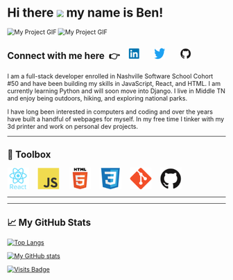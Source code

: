 
# Hi there <img src="https://raw.githubusercontent.com/MartinHeinz/MartinHeinz/master/wave.gif" width="30px"> my name is Ben!
<img src="https://media3.giphy.com/media/QTfX9Ejfra3ZmNxh6B/giphy.gif?cid=ecf05e47zrqzrfde35f67jfkvbjzri6zh6dd7s2mxfmos0xq&rid=giphy.gif&ct=s" alt="My Project GIF" width="130" height="120"> <img src="https://media4.giphy.com/media/z8jK3wZUCvZJcCx7DP/giphy.gif?cid=790b7611bf2938ae8f877b36e62b3fd7099e5527ae9ae34d&rid=giphy.gif&ct=s" alt="My Project GIF" width="auto" height="120">



 ## <b>Connect with me here</b>&nbsp; 👉 &nbsp;&nbsp;&nbsp;<a href="https://www.linkedin.com/in/bgmakesithappen/"><img src="https://raw.githubusercontent.com/devicons/devicon/2ae2a900d2f041da66e950e4d48052658d850630/icons/linkedin/linkedin-original.svg" width="25" height="25" /></a> &nbsp;&nbsp;&nbsp;&nbsp;&nbsp; <a href="https://twitter.com/BenGregoryTN"><img src="https://raw.githubusercontent.com/devicons/devicon/2ae2a900d2f041da66e950e4d48052658d850630/icons/twitter/twitter-original.svg" width="25" height="25" /></a> &nbsp;&nbsp;&nbsp;&nbsp;&nbsp; <a href="https://www.github.com/TheBenGregory"><img src="https://raw.githubusercontent.com/devicons/devicon/2ae2a900d2f041da66e950e4d48052658d850630/icons/github/github-original.svg" width="25" height="25" /></a> 
                            


<!-- [![Linkedin](https://img.shields.io/linkedin) LinkedIn](https://www.linkedin.com/BGMakesItHappen) -->


I am a full-stack developer enrolled in Nashville Software School Cohort #50 and have been building my skills in JavaScript, React, and HTML. I am currently learning Python and will soon move into Django. I live in Middle TN and enjoy being outdoors, hiking, and exploring national parks.

I have long been interested in computers and coding and over the years have built a handful of webpages for myself. In my free time I tinker with my 3d printer and work on personal dev projects. 

---

## 🧰 Toolbox
<div>
<img src="https://raw.githubusercontent.com/devicons/devicon/2ae2a900d2f041da66e950e4d48052658d850630/icons/react/react-original-wordmark.svg" width="50" height="50"/>&nbsp;&nbsp;&nbsp;&nbsp; <img src="https://raw.githubusercontent.com/devicons/devicon/2ae2a900d2f041da66e950e4d48052658d850630/icons/javascript/javascript-original.svg" width="50" height="50"/> &nbsp;&nbsp;&nbsp;&nbsp; <img src="https://raw.githubusercontent.com/devicons/devicon/2ae2a900d2f041da66e950e4d48052658d850630/icons/html5/html5-original-wordmark.svg" width="50" height="50"/> &nbsp;&nbsp;&nbsp;&nbsp;<img src="https://raw.githubusercontent.com/devicons/devicon/2ae2a900d2f041da66e950e4d48052658d850630/icons/css3/css3-original.svg" width="50" height="50"/>&nbsp;&nbsp;&nbsp;&nbsp; <img src="https://raw.githubusercontent.com/devicons/devicon/2ae2a900d2f041da66e950e4d48052658d850630/icons/git/git-original.svg" width="50" height="50"/>&nbsp;&nbsp;&nbsp;&nbsp; <img src="https://raw.githubusercontent.com/devicons/devicon/2ae2a900d2f041da66e950e4d48052658d850630/icons/github/github-original.svg" width="50" height="50"/> </div>

---

---

## &#x1f4c8; My GitHub Stats

[![Top Langs](https://github-readme-stats.vercel.app/api/top-langs/?username=TheBenGregory&hide=java,scss&theme=radical)](https://github.com/anuraghazra/github-readme-stats)

[![My GitHub stats](https://github-readme-stats.vercel.app/api?username=TheBenGregory&theme=radical)](https://github.com/anuraghazra/github-readme-stats)


[![Visits Badge](https://badges.pufler.dev/visits/TheBenGregory/TheBenGregory)](https://jbgregory.com)



<!--
**TheBenGregory/TheBenGregory** is a ✨ _special_ ✨ repository because its `README.md` (this file) appears on your GitHub profile.

Here are some ideas to get you started:

- 🔭 I’m currently working on ...
- 🌱 I’m currently learning ...
- 👯 I’m looking to collaborate on ...
- 🤔 I’m looking for help with ...
- 💬 Ask me about ...
- 📫 How to reach me: ...
- 😄 Pronouns: ...
- ⚡ Fun fact: ...
-->
